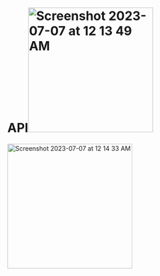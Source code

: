 # API<img width="282" alt="Screenshot 2023-07-07 at 12 13 49 AM" src="https://github.com/armaanthakur0930/API/assets/63368427/6b8123b7-2a39-47de-9fde-35f1a9379cc5">
<img width="282" alt="Screenshot 2023-07-07 at 12 14 33 AM" src="https://github.com/armaanthakur0930/API/assets/63368427/ca834348-7854-4d8d-a468-92ce73382f8f">
